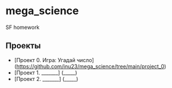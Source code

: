 # mega_science
SF homework

## Проекты

* [Проект 0. Игра: Угадай число] (https://github.com/inu23/mega_science/tree/main/project_0)
* [Проект 1. _______] (_____)
* [Проект 2. _______] (_____)